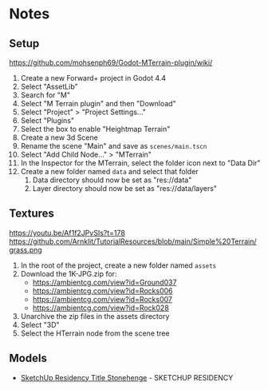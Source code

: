 # Notes

## Setup
https://github.com/mohsenph69/Godot-MTerrain-plugin/wiki/
1. Create a new Forward+ project in Godot 4.4
1. Select "AssetLib"
1. Search for "M"
1. Select "M Terrain plugin" and then "Download"
1. Select "Project" > "Project Settings..."
1. Select "Plugins"
1. Select the box to enable "Heightmap Terrain"
1. Create a new 3d Scene
1. Rename the scene "Main" and save as `scenes/main.tscn`
1. Select "Add Child Node..." > "MTerrain"
1. In the Inspector for the MTerrain, select the folder icon next to "Data Dir"
1. Create a new folder named `data` and select that folder
	1. Data directory should now be set as "res://data"
    1. Layer directory should now be set as "res://data/layers"

## Textures
https://youtu.be/Af1f2JPvSIs?t=178
</br>https://github.com/Arnklit/TutorialResources/blob/main/Simple%20Terrain/grass.png
1. In the root of the project, create a new folder named `assets`
1. Download the 1K-JPG.zip for:
	- https://ambientcg.com/view?id=Ground037
	- https://ambientcg.com/view?id=Rocks006
	- https://ambientcg.com/view?id=Rocks007
	- https://ambientcg.com/view?id=Rock028
1. Unarchive the zip files in the assets directory
1. Select "3D"
1. Select the HTerrain node from the scene tree

## Models
- [SketchUp Residency Title Stonehenge](https://sketchfab.com/3d-models/sketchup-residency-title-stonehenge-b045d1987a2e44388a9c1431fe6db55e) - SKETCHUP RESIDENCY
